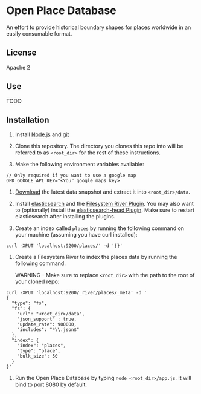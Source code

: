 # Open Place Database

An effort to provide historical boundary shapes for places worldwide in an easily consumable format.

## License

Apache 2

## Use

TODO

## Installation

1. Install [Node.js](http://nodejs.org/) and [git](http://git-scm.com/)

1. Clone this repository. The directory you clones this repo into will be referred to as `<root_dir>` for the rest of these instructions.

1. Make the following environment variables available:
````
// Only required if you want to use a google map
OPD_GOOGLE_API_KEY="<Your google maps key>
````

1. [Download](http://www.openplacedatabase.org/download) the latest data snapshot and extract it into `<root_dir>/data`.

1. Install [elasticsearch](http://www.elasticsearch.org/) and the [Filesystem River Plugin](https://github.com/dadoonet/fsriver). You may also want to (optionally) install the [elasticsearch-head Plugin](http://mobz.github.io/elasticsearch-head/). Make sure to restart elasticsearch after installing the plugins.

1. Create an index called `places` by running the following command on your machine (assuming you have curl installed):
````
curl -XPUT 'localhost:9200/places/' -d '{}'
````

1. Create a Filesystem River to index the places data by running the following command.

    WARNING - Make sure to replace `<root_dir>` with the path to the root of your cloned repo:
````
curl -XPUT 'localhost:9200/_river/places/_meta' -d '
{
  "type": "fs",
  "fs": {
    "url": "<root_dir>/data",
    "json_support" : true,
    "update_rate": 900000,
    "includes": "*\\.json$"
  },
  "index": {
    "index": "places",
    "type": "place",
    "bulk_size": 50
  }
}'
````

1. Run the Open Place Database by typing `node <root_dir>/app.js`. It will bind to port 8080 by default.
